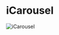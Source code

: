 # iCarousel

![iCarousel](https://github.com/Zhang0503/iCarousel/blob/master/iCarousel/iCarousel.gif)
